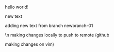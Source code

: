 hello world!

new text

adding new text from branch newbranch-01

\n
making changes locally to push to remote (github

making changes on vim)
